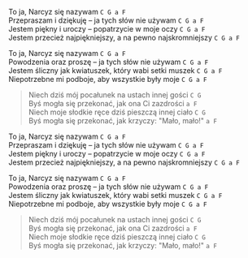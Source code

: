 To ja, Narcyz się nazywam `C G a F`  
Przepraszam i dziękuję – ja tych słów nie używam `C G a F`  
Jestem piękny i uroczy – popatrzycie w moje oczy `C G a F`  
Jestem przecież najpiękniejszy, a na pewno najskromniejszy `C G a F`  

To ja, Narcyz się nazywam `C G a F`  
Powodzenia oraz proszę – ja tych słów nie używam `C G a F`  
Jestem śliczny jak kwiatuszek, który wabi setki muszek `C G a F`  
Niepotrzebne mi podboje, aby wszystkie były moje `C G a F`  

> Niech dziś mój pocałunek na ustach innej gości `C G`  
> Byś mogła się przekonać, jak ona Ci zazdrości `a F`  
> Niech moje słodkie ręce dziś pieszczą innej ciało `C G`  
> Byś mogła się przekonać, jak krzyczy: "Mało, mało!" `a F`  

To ja, Narcyz się nazywam `C G a F`  
Przepraszam i dziękuję – ja tych słów nie używam `C G a F`  
Jestem piękny i uroczy – popatrzycie w moje oczy `C G a F`  
Jestem przecież najpiękniejszy, a na pewno najskromniejszy `C G a F`  

To ja, Narcyz się nazywam `C G a F`  
Powodzenia oraz proszę – ja tych słów nie używam `C G a F`  
Jestem śliczny jak kwiatuszek, który wabi setki muszek `C G a F`  
Niepotrzebne mi podboje, aby wszystkie były moje `C G a F`  

> Niech dziś mój pocałunek na ustach innej gości `C G`  
> Byś mogła się przekonać, jak ona Ci zazdrości `a F`  
> Niech moje słodkie ręce dziś pieszczą innej ciało `C G`  
> Byś mogła się przekonać, jak krzyczy: "Mało, mało!" `a F`
